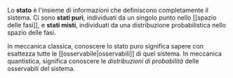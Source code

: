 Lo **stato** è l'insieme di informazioni che definiscono completamente il sistema. Ci sono **stati puri**, individuati da un singolo punto nello [[spazio delle fasi]], e **stati misti**, individuati da una distribuzione probabilistica nello spazio delle fasi.

In meccanica classica, conoscere lo stato puro significa sapere con esattezza tutte le [[osservabile|osservabili]] di quel sistema. In meccanica quantistica, significa conoscere le *distribuzioni di probabilità* delle osservabili del sistema.